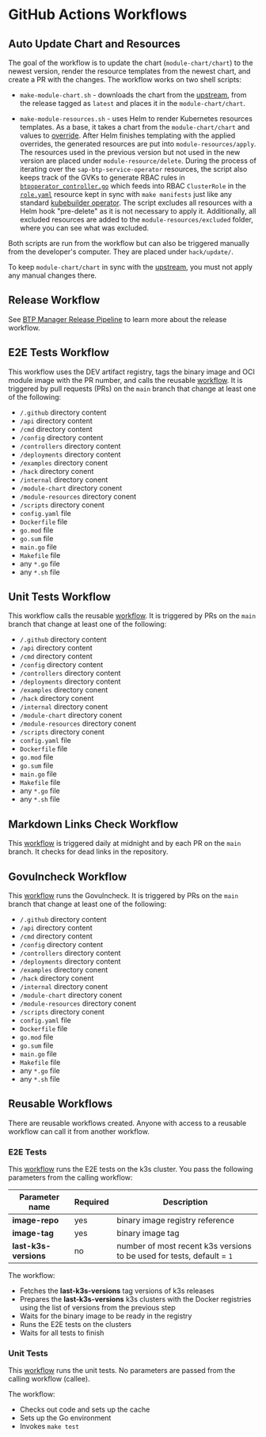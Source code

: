 # GitHub Actions Workflows

## Auto Update Chart and Resources

The goal of the workflow is to update the chart (`module-chart/chart`) to the newest version, render the resource templates from the newest chart, and create a PR with the changes. The workflow works on two shell scripts:

- `make-module-chart.sh` - downloads the chart from the [upstream](https://github.com/SAP/sap-btp-service-operator), from the release tagged as `latest` and places it in the `module-chart/chart`. 
	
- `make-module-resources.sh` - uses Helm to render Kubernetes resources templates. As a base, it takes a chart from the `module-chart/chart` and values to [override](../../module-chart/overrides.yaml). After Helm finishes templating with the applied overrides, the generated resources are put into `module-resources/apply`. The resources used in the previous version but not used in the new version are placed under `module-resource/delete`.
During the process of iterating over the `sap-btp-service-operator` resources, the script also keeps track of the GVKs to generate RBAC rules in [`btpoperator_controller.go`](https://github.com/kyma-project/btp-manager/blob/5a8420347c6a526f158fde7c41c3842eb54e2fda/controllers/btpoperator_controller.go#L135-L146) which feeds into RBAC `ClusterRole` in the [`role.yaml`](https://github.com/kyma-project/btp-manager/blob/5a8420347c6a526f158fde7c41c3842eb54e2fda/config/rbac/role.yaml#L1) resource
kept in sync with `make manifests` just like any standard [kubebuilder operator](https://book-v2.book.kubebuilder.io/reference/markers/rbac.html). The script excludes all resources with a Helm hook "pre-delete" as it is not necessary to apply it. Additionally, all excluded resources are added to the `module-resources/excluded` folder, where you can see what was excluded.
 
Both scripts are run from the workflow but can also be triggered manually from the developer's computer. They are placed under `hack/update/`.

To keep `module-chart/chart` in sync with the [upstream](https://github.com/SAP/sap-btp-service-operator), you must not apply any manual changes there.

## Release Workflow

See [BTP Manager Release Pipeline](03-10-release.md) to learn more about the release workflow.

## E2E Tests Workflow 

This workflow uses the DEV artifact registry, tags the binary image and OCI module image with the PR number, and calls the reusable [workflow](/.github/workflows/run-e2e-tests-reusable.yaml). It is triggered by pull requests (PRs) on the `main` branch that change at least one of the following:
- `/.github` directory content
- `/api` directory content
- `/cmd` directory content
- `/config` directory content
- `/controllers` directory content
- `/deployments` directory content
- `/examples` directory conent
- `/hack` directory conent
- `/internal` directory conent
- `/module-chart` directory conent
- `/module-resources` directory conent
- `/scripts` directory conent
- `config.yaml` file
- `Dockerfile` file 
- `go.mod` file
- `go.sum` file
- `main.go` file
- `Makefile` file
- any `*.go` file
- any `*.sh` file

## Unit Tests Workflow

This workflow calls the reusable [workflow](/.github/workflows/run-unit-tests-reusable.yaml). It is triggered by PRs on the `main` branch that change at least one of the following:
- `/.github` directory content
- `/api` directory content
- `/cmd` directory content
- `/config` directory content
- `/controllers` directory content
- `/deployments` directory content
- `/examples` directory conent
- `/hack` directory conent
- `/internal` directory conent
- `/module-chart` directory conent
- `/module-resources` directory conent
- `/scripts` directory conent
- `config.yaml` file
- `Dockerfile` file 
- `go.mod` file
- `go.sum` file
- `main.go` file
- `Makefile` file
- any `*.go` file
- any `*.sh` file

## Markdown Links Check Workflow

This [workflow](/.github/workflows/markdown-link-check.yaml) is triggered daily at midnight and by each PR on the `main` branch. It checks for dead links in the repository.

## Govulncheck Workflow

This [workflow](/.github/workflows/run-govulncheck.yaml) runs the Govulncheck. It is triggered by PRs on the `main` branch that change at least one of the following:
- `/.github` directory content
- `/api` directory content
- `/cmd` directory content
- `/config` directory content
- `/controllers` directory content
- `/deployments` directory content
- `/examples` directory conent
- `/hack` directory conent
- `/internal` directory conent
- `/module-chart` directory conent
- `/module-resources` directory conent
- `/scripts` directory conent
- `config.yaml` file
- `Dockerfile` file
- `go.mod` file
- `go.sum` file
- `main.go` file
- `Makefile` file
- any `*.go` file
- any `*.sh` file

## Reusable Workflows

There are reusable workflows created. Anyone with access to a reusable workflow can call it from another workflow.

### E2E Tests

This [workflow](/.github/workflows/run-e2e-tests-reusable.yaml) runs the E2E tests on the k3s cluster. 
You pass the following parameters from the calling workflow:

| Parameter name  | Required | Description                                                          |
| ------------- | ------------- |----------------------------------------------------------------------|
| **image-repo**  | yes  | binary image registry reference                                      |
| **image-tag**  | yes  | binary image tag                                                     |
| **last-k3s-versions**  | no  | number of most recent k3s versions to be used for tests, default = `1` |


The workflow:
- Fetches the **last-k3s-versions** tag versions of k3s releases 
- Prepares the **last-k3s-versions** k3s clusters with the Docker registries using the list of versions from the previous step
- Waits for the binary image to be ready in the registry
- Runs the E2E tests on the clusters
- Waits for all tests to finish


### Unit Tests

This [workflow](/.github/workflows/run-unit-tests-reusable.yaml) runs the unit tests.
No parameters are passed from the calling workflow (callee).

The workflow:
- Checks out code and sets up the cache
- Sets up the Go environment
- Invokes `make test`
